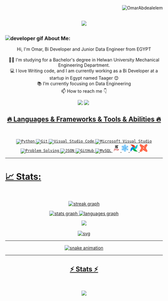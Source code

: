 <img align="right" src="https://visitor-badge.laobi.icu/badge?page_id=OmarAbdealelem/Omar-Abdelaleem" alt="OmarAbdealelem">    
<!-- [![Typing SVG](https://readme-typing-svg.herokuapp.com?center=true&lines=This+is+OmarAbdealelem;Nice+to+meet+you+%F0%9F%91%8B)](https://git.io/typing-svg)       -->

<h1 align="center">
  <a href="https://git.io/typing-svg">
    <img src="https://readme-typing-svg.herokuapp.com/?lines=This+is+Omar;Nice+to+meet+you+%F0%9F%91%8B&center=true&size=30">
  </a>
</h1>
   
###  <img src="/images/Developer.gif" alt="developer gif"  height="45px">  About Me:
<p align="center">
  Hi, I'm Omar, Bi Developer and Junior Data Engineer from EGYPT
  <br>
  <br>
  👨‍🎓 I'm studying for a Bachelor's degree in Helwan University Mechanical Engineering Department.
  <br>
  💻 I love Writing code, and I am currently working as a Bi Developer at a startup in Egypt named Taager 😊
  <br>
  📚 I’m currently focusing on Data Engineering 
  <br>
  📫 How to reach me 👇
</p>
<p align="center"> <a href="https://www.linkedin.com/in/omar-abdelaleem-8a5906193/?locale=en_US"><img src="https://img.shields.io/badge/linkedin-%230077B5.svg?&style=for-the-badge&logo=linkedin&logoColor=white" height=23></a> <a href="mailto:oabdelaleem41@gmail.com"><img src="https://img.shields.io/badge/Gmail-D14836?style=for-the-badge&logo=gmail&logoColor=white" height=23></a> <a href="http://wa.me//201010147580"><img 
<hr>
<h2 align="center">🔥 Languages & Frameworks & Tools & Abilities 🔥</h2><br>
<p align="center">
  <code><img title="Python" height="25" src="images/python-original.svg"></code>
  <code><img title="Git" height="25" src="images/git-original.svg"></code>
  <code><img title="Visual Studio Code" height="25" src="images/vscode.png"></code>
  <code><img title="Microsoft Visual Studio" height="25" src="images/visualstudio.png"></code>
  <code><img title="Problem Solving" height="25" src="images/problemSolving.png"></code>
  <code><img title="JSON" height="25" src="images/json.svg"></code>
  <code><img title="GitHub" height="25" src="images/github.svg"></code>
  <code><img title="MySQL" height="25" src="images/mysql.svg"></code>
  <code><img title="jinja" height="25" src="images/Jinja.png"></code>
  <code><img title="Snowflake" height="25" src="images/Snowflake.png"></code>
  <code><img title="Apache Airflow" height="25" src="images/Airflow.png"></code>
  <code><img title="DBT" height="25" src="images/dbt.png"></code>
</p>
<hr>

# 📈  Stats:
<br clear="both">

<div align="center">



  <img src="https://streak-stats.demolab.com?user=OmarAbdelaleem&locale=en&mode=daily&theme=default&hide_border=false&border_radius=5&order=3" height="250" alt="streak graph"  /><br>
  
<img src="https://github-readme-stats.vercel.app/api?username=OmarAbdelaleem&hide_title=false&hide_rank=false&show_icons=true&include_all_commits=true&count_private=true&disable_animations=false&theme=vue&locale=en&hide_border=false&order=1" height="150" alt="stats graph"  />
  <img src="https://github-readme-stats.vercel.app/api/top-langs?username=OmarAbdelaleem&locale=en&hide_title=false&layout=compact&card_width=320&langs_count=5&theme=vue&hide_border=false&order=2" height="150" alt="languages graph"  />

![](http://github-profile-summary-cards.vercel.app/api/cards/profile-details?username=OmarAbdelaleem&theme=flag_india)


![svg](./profile-3d-contrib/profile-green-animate.svg)


 
</div>
<hr>
<!--snake-->

<div align="center">

  
![snake animation](https://raw.githubusercontent.com/OmarAbdelaleem/OmarAbdelaleem/output/github-contribution-grid-snake.svg)
</div>

<hr>


<h2 align="center">⚡ Stats ⚡</h2>
<br>



<p align="center">
<a href="https://github.com/OmarAbdelaleem/">
      <img width=325  src="https://github-readme-stats.vercel.app/api/top-langs/?username=OmarAbdelaleem&hide=c%23,powershell,Mathematica,Ruby,Objective-C,Objective-C%2b%2b,Cuda&title_color=61dafb&text_color=ffffff&icon_color=61dafb&bg_color=20232a&langs_count=8&layout=compact&border_color=61dafb&hide_border=true" />
 </a>
</p>

<!---
HalemoGPA/HalemoGPA is a ✨ special ✨ repository because its `README.md` (this file) appears on your GitHub profile.
You can click the Preview link to take a look at your changes.
--->
